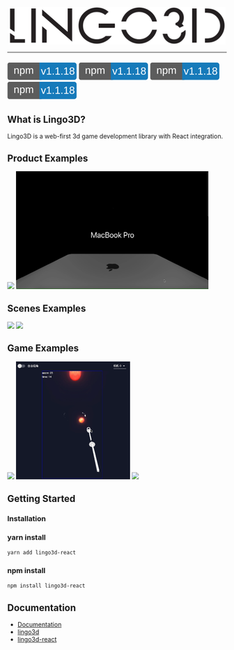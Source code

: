 <div align="center">
  <img width="500px" src="https://github.com/Hubert-HuJianhua/lingo3d-dev/blob/main/image/LINGO3Dlogo.png"/>
</div>


---
### [![npm][npm-image]][npm-url]   [![npm][npm-image]][npm-url]    [![npm][npm-image]][npm-url]   [![npm][npm-image]][npm-url]
[npm-image]: https://github.com/Hubert-HuJianhua/lingo3d-dev/blob/main/image/npm.svg
[npm-url]: https://www.npmjs.com/package/lingo3d-react


## What is Lingo3D?
Lingo3D is a web-first 3d game development library with React integration.
## Product Examples
<img src="https://github.com/Hubert-HuJianhua/lingo3d-dev/blob/main/image/applewatch.gif" height="270px">  <img src="https://github.com/Hubert-HuJianhua/lingo3d-dev/blob/main/image/macbook.gif" height="270px">

## Scenes Examples 
<img src="https://github.com/Hubert-HuJianhua/lingo3d-dev/blob/main/image/pingpong.gif" height="240px">  <img src="https://github.com/Hubert-HuJianhua/lingo3d-dev/blob/main/image/fairytale.gif" height="240px"> 


## Game Examples
<img src="https://github.com/Hubert-HuJianhua/lingo3d-dev/blob/main/image/universe.gif" height="270px">  <img src="https://github.com/Hubert-HuJianhua/lingo3d-dev/blob/main/image/shotting.gif" height="270px">  <img src="https://github.com/Hubert-HuJianhua/lingo3d-dev/blob/main/image/gun.gif" height="270px">



## Getting Started

### Installation

### yarn install

```bash
yarn add lingo3d-react
```
### npm install
```bash
npm install lingo3d-react
```

## Documentation
- [Documentation](lingo3d.com/documentation)
- [lingo3d](https://www.npmjs.com/package/lingo3d)
- [lingo3d-react](https://www.npmjs.com/package/lingo3d-react)